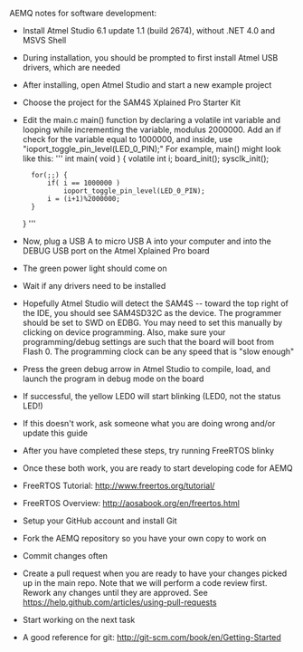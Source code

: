 AEMQ notes for software development:

- Install Atmel Studio 6.1 update 1.1 (build 2674), without .NET 4.0 and MSVS Shell
- During installation, you should be prompted to first install Atmel USB drivers,
	which are needed
- After installing, open Atmel Studio and start a new example project
- Choose the project for the SAM4S Xplained Pro Starter Kit
- Edit the main.c main() function by declaring a volatile int variable and looping
	while incrementing the variable, modulus 2000000. Add an if check for the
	variable equal to 1000000, and inside, use "ioport_toggle_pin_level(LED_0_PIN);"
	For example, main() might look like this:
	'''
	int main( void ) {
		volatile int i;
		board_init();
		sysclk_init();
	
		for(;;) {
			if( i == 1000000 )
				ioport_toggle_pin_level(LED_0_PIN);
			i = (i+1)%2000000;
		}
	}
	'''
- Now, plug a USB A to micro USB A into your computer and into the DEBUG USB port
	on the Atmel Xplained Pro board
- The green power light should come on
- Wait if any drivers need to be installed

- Hopefully Atmel Studio will detect the SAM4S -- toward the top right of the IDE,
	you should see SAM4SD32C as the device.  The programmer should be set to
	SWD on EDBG. You may need to set this manually by clicking on device programming.
	Also, make sure your programming/debug settings are such that the board will
	boot from Flash 0.  The programming clock can be any speed that is "slow enough"

- Press the green debug arrow in Atmel Studio to compile, load, and launch the
	program in debug mode on the board
- If successful, the yellow LED0 will start blinking (LED0, not the status LED!)
- If this doesn't work, ask someone what you are doing wrong and/or update this guide
- After you have completed these steps, try running FreeRTOS blinky
- Once these both work, you are ready to start developing code for AEMQ
- FreeRTOS Tutorial: http://www.freertos.org/tutorial/
- FreeRTOS Overview: http://aosabook.org/en/freertos.html


- Setup your GitHub account and install Git
- Fork the AEMQ repository so you have your own copy to work on
- Commit changes often
- Create a pull request when you are ready to have your changes picked up in the main repo.
	Note that we will perform a code review first.  Rework any changes until they are
	approved. See https://help.github.com/articles/using-pull-requests
- Start working on the next task
- A good reference for git: http://git-scm.com/book/en/Getting-Started
